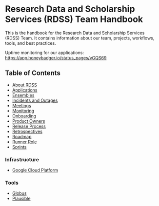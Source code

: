 # Research Data and Scholarship Services (RDSS) Team Handbook

This is the handbook for the Research Data and Scholarship Services (RDSS) Team. It contains information about our team, projects, workflows, tools, and best practices.

Uptime monitoring for our applications: https://app.honeybadger.io/status_pages/vGQS69

## Table of Contents

- [About RDSS](about.md)
- [Applications](applications.md)
- [Ensembles](ensembles.md)
- [Incidents and Outages](outages.md)
- [Meetings](meetings.md)
- [Monitoring](monitoring.md)
- [Onboarding](onboarding.md)
- [Product Owners](product_owners.md)
- [Release Process](release_process.md)
- [Retrospectives](retros.md)
- [Roadmap](roadmap.md)
- [Runner Role](runner.md)
- [Sprints](sprints.md)

### Infrastructure

- [Google Cloud Platform](gcp.md)

### Tools

- [Globus](globus.md)
- [Plausible](plausible.md)
